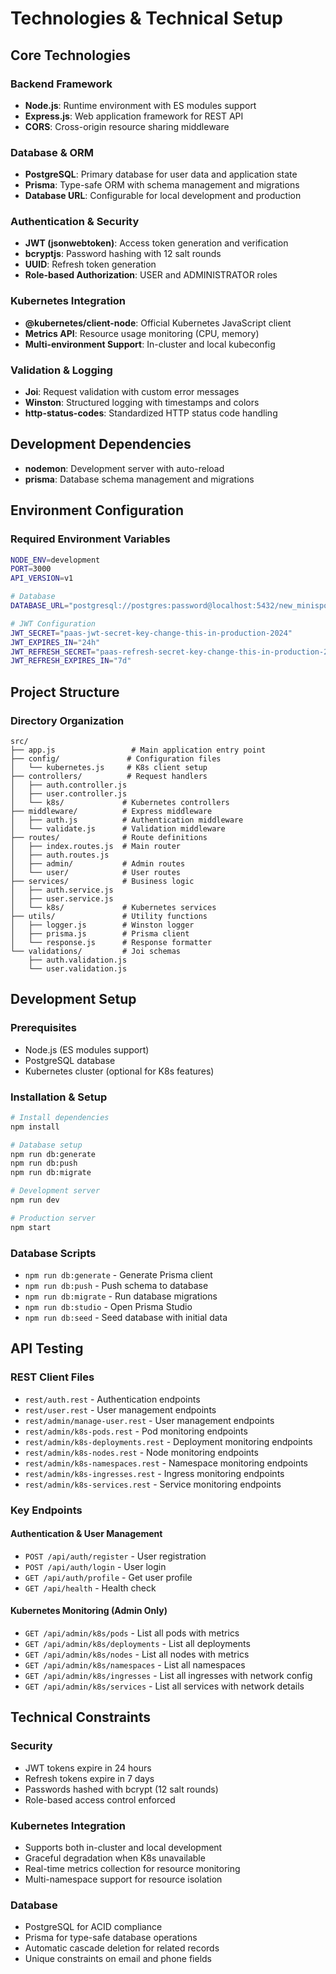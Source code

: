 # Technologies & Technical Setup

## Core Technologies

### Backend Framework

- **Node.js**: Runtime environment with ES modules support
- **Express.js**: Web application framework for REST API
- **CORS**: Cross-origin resource sharing middleware

### Database & ORM

- **PostgreSQL**: Primary database for user data and application state
- **Prisma**: Type-safe ORM with schema management and migrations
- **Database URL**: Configurable for local development and production

### Authentication & Security

- **JWT (jsonwebtoken)**: Access token generation and verification
- **bcryptjs**: Password hashing with 12 salt rounds
- **UUID**: Refresh token generation
- **Role-based Authorization**: USER and ADMINISTRATOR roles

### Kubernetes Integration

- **@kubernetes/client-node**: Official Kubernetes JavaScript client
- **Metrics API**: Resource usage monitoring (CPU, memory)
- **Multi-environment Support**: In-cluster and local kubeconfig

### Validation & Logging

- **Joi**: Request validation with custom error messages
- **Winston**: Structured logging with timestamps and colors
- **http-status-codes**: Standardized HTTP status code handling

## Development Dependencies

- **nodemon**: Development server with auto-reload
- **prisma**: Database schema management and migrations

## Environment Configuration

### Required Environment Variables

```bash
NODE_ENV=development
PORT=3000
API_VERSION=v1

# Database
DATABASE_URL="postgresql://postgres:password@localhost:5432/new_minispod"

# JWT Configuration
JWT_SECRET="paas-jwt-secret-key-change-this-in-production-2024"
JWT_EXPIRES_IN="24h"
JWT_REFRESH_SECRET="paas-refresh-secret-key-change-this-in-production-2024"
JWT_REFRESH_EXPIRES_IN="7d"
```

## Project Structure

### Directory Organization

```
src/
├── app.js                 # Main application entry point
├── config/               # Configuration files
│   └── kubernetes.js     # K8s client setup
├── controllers/          # Request handlers
│   ├── auth.controller.js
│   ├── user.controller.js
│   └── k8s/             # Kubernetes controllers
├── middleware/          # Express middleware
│   ├── auth.js          # Authentication middleware
│   └── validate.js      # Validation middleware
├── routes/              # Route definitions
│   ├── index.routes.js  # Main router
│   ├── auth.routes.js
│   ├── admin/           # Admin routes
│   └── user/            # User routes
├── services/            # Business logic
│   ├── auth.service.js
│   ├── user.service.js
│   └── k8s/             # Kubernetes services
├── utils/               # Utility functions
│   ├── logger.js        # Winston logger
│   ├── prisma.js        # Prisma client
│   └── response.js      # Response formatter
└── validations/         # Joi schemas
    ├── auth.validation.js
    └── user.validation.js
```

## Development Setup

### Prerequisites

- Node.js (ES modules support)
- PostgreSQL database
- Kubernetes cluster (optional for K8s features)

### Installation & Setup

```bash
# Install dependencies
npm install

# Database setup
npm run db:generate
npm run db:push
npm run db:migrate

# Development server
npm run dev

# Production server
npm start
```

### Database Scripts

- `npm run db:generate` - Generate Prisma client
- `npm run db:push` - Push schema to database
- `npm run db:migrate` - Run database migrations
- `npm run db:studio` - Open Prisma Studio
- `npm run db:seed` - Seed database with initial data

## API Testing

### REST Client Files

- `rest/auth.rest` - Authentication endpoints
- `rest/user.rest` - User management endpoints
- `rest/admin/manage-user.rest` - User management endpoints
- `rest/admin/k8s-pods.rest` - Pod monitoring endpoints
- `rest/admin/k8s-deployments.rest` - Deployment monitoring endpoints
- `rest/admin/k8s-nodes.rest` - Node monitoring endpoints
- `rest/admin/k8s-namespaces.rest` - Namespace monitoring endpoints
- `rest/admin/k8s-ingresses.rest` - Ingress monitoring endpoints
- `rest/admin/k8s-services.rest` - Service monitoring endpoints

### Key Endpoints

#### Authentication & User Management

- `POST /api/auth/register` - User registration
- `POST /api/auth/login` - User login
- `GET /api/auth/profile` - Get user profile
- `GET /api/health` - Health check

#### Kubernetes Monitoring (Admin Only)

- `GET /api/admin/k8s/pods` - List all pods with metrics
- `GET /api/admin/k8s/deployments` - List all deployments
- `GET /api/admin/k8s/nodes` - List all nodes with metrics
- `GET /api/admin/k8s/namespaces` - List all namespaces
- `GET /api/admin/k8s/ingresses` - List all ingresses with network config
- `GET /api/admin/k8s/services` - List all services with network details

## Technical Constraints

### Security

- JWT tokens expire in 24 hours
- Refresh tokens expire in 7 days
- Passwords hashed with bcrypt (12 salt rounds)
- Role-based access control enforced

### Kubernetes Integration

- Supports both in-cluster and local development
- Graceful degradation when K8s unavailable
- Real-time metrics collection for resource monitoring
- Multi-namespace support for resource isolation

### Database

- PostgreSQL for ACID compliance
- Prisma for type-safe database operations
- Automatic cascade deletion for related records
- Unique constraints on email and phone fields

```

```
